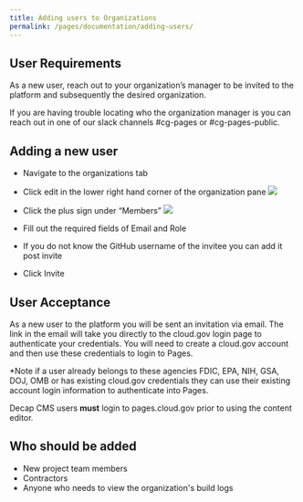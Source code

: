 ```yaml
---
title: Adding users to Organizations
permalink: /pages/documentation/adding-users/
---
```


## User Requirements

As a new user, reach out to your organization’s manager to be invited to the platform and subsequently the desired organization.

If you are having trouble locating who the organization manager is you can reach out in one of our slack channels #cg-pages or #cg-pages-public.

## Adding a new user

- Navigate to the organizations tab
- Click edit in the lower right hand corner of the organization pane
  <img src="{{ '/img/pages/edit_organizations.png' }}"/>

- Click the plus sign under “Members”
  <img src="{{ '/img/pages/add_user.png' }}"/>

- Fill out the required fields of Email and Role

* If you do not know the GitHub username of the invitee you can add it post invite

- Click Invite

## User Acceptance

As a new user to the platform you will be sent an invitation via email. The link in the email will take you directly to the cloud.gov login page to authenticate your credentials. You will need to create a cloud.gov account and then use these credentials to login to Pages.

\*Note if a user already belongs to these agencies FDIC, EPA, NIH, GSA, DOJ, OMB or has existing cloud.gov credentials they can use their existing account login information to authenticate into Pages.

Decap CMS users **must** login to pages.cloud.gov prior to using the content editor.

## Who should be added

- New project team members
- Contractors
- Anyone who needs to view the organization's build logs
